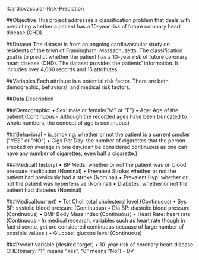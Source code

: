 !Cardiovascular-Risk-Prediction


##Objective
This project addresses a classification problem that deals with predicting whether a patient has a 10-year risk of future coronary heart disease (CHD).


##Dataset
The dataset is from an ongoing cardiovascular study on residents of the town of Framingham, Massachusetts. The classification goal is to predict whether the patient has a 10-year risk of future coronary heart disease (CHD). The dataset provides the patients’ information. It includes over 4,000 records and 15 attributes.

##Variables
Each attribute is a potential risk factor. There are both demographic, behavioral, and medical risk factors.

##Data Description

###Demographic:
• Sex: male or female("M" or "F") • Age: Age of the patient;(Continuous - Although the recorded ages have been truncated to whole numbers, the concept of age is continuous)

###Behavioral
• is_smoking: whether or not the patient is a current smoker ("YES" or "NO") • Cigs Per Day: the number of cigarettes that the person smoked on average in one day.(can be considered continuous as one can have any number of cigarettes, even half a cigarette.)

###Medical( history)
• BP Meds: whether or not the patient was on blood pressure medication (Nominal) • Prevalent Stroke: whether or not the patient had previously had a stroke (Nominal) • Prevalent Hyp: whether or not the patient was hypertensive (Nominal) • Diabetes: whether or not the patient had diabetes (Nominal)

###Medical(current)
• Tot Chol: total cholesterol level (Continuous) • Sys BP: systolic blood pressure (Continuous) • Dia BP: diastolic blood pressure (Continuous) • BMI: Body Mass Index (Continuous) • Heart Rate: heart rate (Continuous - In medical research, variables such as heart rate though in fact discrete, yet are considered continuous because of large number of possible values.) • Glucose: glucose level (Continuous)

###Predict variable (desired target)
• 10-year risk of coronary heart disease CHD(binary: “1”, means “Yes”, “0” means “No”) - DV
